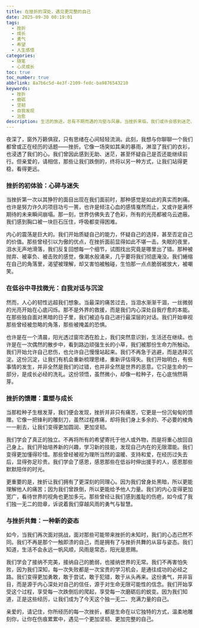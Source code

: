 ```yaml
---
title: 在挫折的深处，遇见更完整的自己
date: 2025-09-30 00:19:01
tags:
  - 挫折
  - 成长
  - 勇气
  - 希望
  - 人生感悟
categories:
  - 随笔
  - 心灵成长
toc: true
toc_number: true
abbrlink: 8a7b6c5d-4e3f-2109-fedc-ba9876543210
keywords:
  - 挫折
  - 磨砺
  - 坚韧
  - 自我发现
  - 治愈
description: 生活的旅途，总有不期而遇的沟壑与风暴。当挫折来临，我们或许会感到迷茫、痛苦，甚至怀疑自己。但请相信，每一次跌倒，都是生命温柔的雕刻，它磨砺我们的心智，重塑我们的灵魂，最终让我们在伤痕累累中，遇见一个更加坚韧、更加完整的自己。这篇文章，想与你一同感受挫折带来的深沉洗礼，并从中汲取前行的力量。
---
```


夜深了，窗外万籁俱寂，只有思绪在心间轻轻流淌。此刻，我想与你聊聊一个我们都曾或正在经历的话题——挫折。它像一场突如其来的暴雨，淋湿了我们的衣衫，也浸透了我们的心。我们曾因此感到无助、迷茫，甚至怀疑自己是否还能继续前行。但亲爱的，请相信，那些让我们跌倒的，终将以另一种方式，让我们站得更稳，看得更远。

### 挫折的初体验：心碎与迷失

当挫折第一次以其狰狞的面目出现在我们面前时，那种感觉是如此的真实而刺痛。也许是努力许久的项目功亏一篑，也许是倾注心血的感情戛然而止，又或许是满怀期待的未来瞬间崩塌。那一刻，世界仿佛失去了色彩，所有的光亮都被乌云遮蔽。我们感到胸口被一块巨石压住，呼吸都变得困难。

内心的震荡是巨大的。我们开始质疑自己的能力，怀疑自己的选择，甚至否定自己的价值。那些曾经引以为傲的优点，在挫折面前显得如此不堪一击。失眠的夜里，泪水无声地滑落，我们反复回想每一个细节，试图找出究竟是哪里出了错。那种被抛弃、被辜负、被击败的感觉，像潮水般涌来，几乎要将我们彻底淹没。我们蜷缩在自己的角落里，渴望被理解，却又害怕被触碰，生怕那一点点脆弱被放大，被嘲笑。

### 在低谷中寻找微光：自我对话与沉淀

然而，人心的韧性远超我们想象。当最深的痛苦过去，当泪水渐渐干涸，一丝微弱的光亮开始在心底闪烁。那不是外界的救援，而是我们内心深处自我疗愈的本能。在那些独自面对黑暗的日子里，我们被迫与自己进行最深层的对话。我们开始审视那些曾经被忽略的角落，那些被掩盖的恐惧。

也许是在一个清晨，阳光透过窗帘洒在脸上，我们突然意识到，生活还在继续。也许是在一次偶然的散步中，看到路边顽强生长的小草，我们被那份生命力所触动。我们开始允许自己悲伤，也允许自己慢慢站起来。我们不再急于逃避，而是选择沉淀。这份沉淀，让我们有机会重新梳理思绪，重新评估得失。我们开始明白，有些事情的发生，并非全然是我们的过错，也并非全然是世界的恶意。它只是生命的一部分，是成长必经的洗礼。这份领悟，虽然微小，却像一粒种子，在心底悄然萌芽。

### 挫折的馈赠：重塑与成长

当那粒种子生根发芽，我们便会发现，挫折并非只有痛苦，它更是一份沉甸甸的馈赠。它像一把锋利的雕刻刀，虽然过程疼痛，却将我们身上多余的、不必要的棱角一一削去，让我们变得更加圆润、更加坚韧。

我们学会了真正的独立。不再将所有的希望寄托于他人或外物，而是将重心放回自己身上。我们开始培养新的兴趣，学习新的技能，发现自己内在的无限潜能。我们变得更加懂得珍惜。那些曾经被视为理所当然的温暖、支持和爱，在经历过失去后，显得弥足珍贵。我们学会了感恩，感恩那些在低谷时伸出援手的人，感恩那些默默陪伴的时光。

更重要的是，挫折让我们拥有了更深刻的同理心。因为我们曾身处黑暗，所以更能理解他人的痛苦；因为我们曾跌倒，所以更能给予他人力量。我们的内心变得更加宽广，看待世界的视角也更加多元。那些曾经让我们感到羞耻的伤疤，如今成了我们独一无二的勋章，诉说着我们穿越风雨的勇气与智慧。

### 与挫折共舞：一种新的姿态

如今，当我们再次面对挑战，面对那些可能带来挫折的未知时，我们的心态已然不同。我们不再是那个一触即溃的自己，而是拥有了与挫折共舞的从容与姿态。我们知道，生活不会永远一帆风顺，风雨是常态，阳光是恩赐。

我们学会了接纳不完美，接纳自己的脆弱，也接纳世界的无常。我们不再害怕失败，因为我们深知，每一次失败都是一次宝贵的学习机会，是通往成功的必经之路。我们变得更加勇敢，敢于尝试，敢于犯错，敢于从头再来。这份勇气，并非盲目，而是源于内心深处对自己的信任，源于对生命无限可能性的信念。我们开始享受这个过程，享受每一次跌倒后的爬起，享受每一次磨砺后的蜕变。因为我们知道，正是这些经历，让我们成为了今天这个独一无二、充满力量的自己。

亲爱的，请记住，你所经历的每一次挫折，都是生命在以它独特的方式，温柔地雕刻你，让你在伤痕累累中，遇见一个更加坚韧、更加完整的自己。
